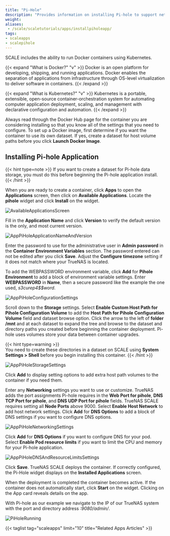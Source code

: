 ```yaml
---
title: "Pi-Hole"
description: "Provides information on installing Pi-hole to support network-level advertisement and internet tracker blocking."
weight: 
aliases: 
 - /scale/scaletutorials/apps/installpiholeapp/
tags:
- scaleapps
- scalepihole
---
```



SCALE includes the ability to run Docker containers using Kubernetes.

{{< expand "What is Docker?" "v" >}}
Docker is an open platform for developing, shipping, and running applications. Docker enables the separation of applications from infrastructure through OS-level virtualization to deliver software in containers.
{{< /expand >}}

{{< expand "What is Kubernetes?" "v" >}}
Kubernetes is a portable, extensible, open-source container-orchestration system for automating computer application deployment, scaling, and management with declarative configuration and automation.
{{< /expand >}}

Always read through the Docker Hub page for the container you are considering installing so that you know all of the settings that you need to configure.
To set up a Docker image, first determine if you want the container to use its own dataset. If yes, create a dataset for host volume paths before you click **Launch Docker Image**. 

## Installing Pi-hole Application

{{< hint type=note >}}
If you want to create a dataset for Pi-hole data storage, you must do this before beginning the Pi-hole application install.
{{< /hint >}}

When you are ready to create a container, click **Apps** to open the **Applications** screen, then click on **Available Applications**. 
Locate the **pihole** widget and click **Install** on the widget.

![AvailableApplicationsScreen](/images/SCALE/22.02/AvailableApplicationsScreen.png "Available Applications")

Fill in the **Application Name** and click **Version** to verify the default version is the only, and most current version. 

![AppPiHoleApplicationNameAndVersion](/images/SCALE/22.12/AppPiHoleApplicationNameAndVersion.png "Pi-Hole Application Name and Version")

Enter the password to use for the administrative user in **Admin password** in the **Container Environment Variables** section. The password entered can not be edited after you click **Save**. 
Adjust the **Configure timezone** setting if it does not match where your TrueNAS is located. 

To add the WEBPASSWORD environment variable, click **Add** for **Pihole Environment** to add a block of environment variable settings. 
Enter **WEBPASSWORD** in **Name**, then a secure password like the example the one used, *s3curep4$$word*. 

![AppPiHoleConfigurationSettings](/images/SCALE/22.12/AppPiHoleConfigurationSettings.png "SCALE Apps Configuration Settings")

Scroll down to the **Storage** settings. 
Select **Enable Custom Host Path for Pihole Configuration Volume** to add the **Host Path for Pihole Configuration Volume** field and dataset browse option. 
Click the arrow to the left of **<span class="material-icons">folder</span> /mnt** and at each dataset to expand the tree and browse to the dataset and directory paths you created before beginning the container deployment. 
Pi-hole uses volumes store your data between container upgrades. 

{{< hint type=warning >}}  
You need to create these directories in a dataset on SCALE using **System Settings > Shell** before you begin installing this container.
{{< /hint >}}

![AppPiHoleStorageSettings](/images/SCALE/22.12/AppPiHoleStorageSettings.png "PiHole Storage Settings")

Click **Add** to display setting options to add extra host path volumes to the container if you need them. 

Enter any **Networking** settings you want to use or customize. 
TrueNAS adds the port assignments Pi-hole requires in the **Web Port for pihole**, **DNS TCP Port for pihole**, and **DNS UDP Port for pihole** fields. TrueNAS SCALE requires setting all **Node Ports** above 9000. 
Select **Enable Host Network** to add host network settings.
Click **Add** for **DNS Options** to add a block of DNS settings if you want to configure DNS options.

![AppPiHoleNetworkingSettings](/images/SCALE/22.12/AppPiHoleNetworkingSettings.png "Pi-Hole Network and Port Forwarding")

Click **Add** for **DNS Options** if you want to configure DNS for your pod.
Select **Enable Pod resource limits** if you want to limit the CPU and memory for your Pi-hole application.

![AppPiHoleDNSAndResourceLimitsSettings](/images/SCALE/22.12/AppPiHoleDNSAndResourceLimitsSettings.png "PiHole DNS and Resource Limit Settings")

Click **Save**. 
TrueNAS SCALE deploys the container.
If correctly configured, the Pi-Hole widget displays on the **Installed Applications** screen.

When the deployment is completed the container becomes active. If the container does not automatically start, click **Start** on the widget.
Clicking on the App card reveals details on the app.

With Pi-hole as our example we navigate to the IP of our TrueNAS system with the port and directory address *:9080/admin/*.

![PiHoleRunning](/images/SCALE/AppsPiHoleRunning.png "PiHole Running")

{{< taglist tag="scaleapps" limit="10" title="Related Apps Articles" >}}
